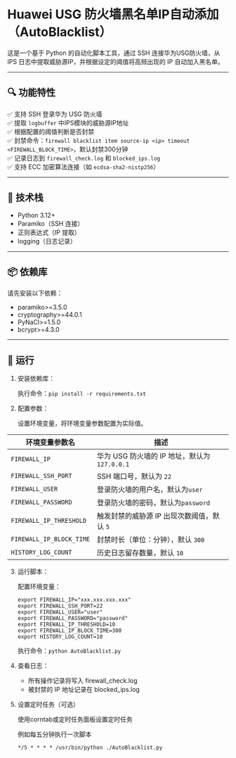 # Huawei USG 防火墙黑名单IP自动添加（AutoBlacklist）

这是一个基于 Python 的自动化脚本工具，通过 SSH 连接华为USG防火墙，从 IPS 日志中提取威胁源IP，并根据设定的阈值将高频出现的 IP 自动加入黑名单。

---

## 🔍 功能特性

✅ 支持 SSH 登录华为 USG 防火墙  
✅ 提取 `logbuffer` 中IPS模块的威胁源IP地址  
✅ 根据配置的阈值判断是否封禁  
✅ 封禁命令：`firewall blacklist item source-ip <ip> timeout <FIREWALL_BLOCK_TIME>`，默认封禁300分钟  
✅ 记录日志到 `firewall_check.log` 和 `blocked_ips.log`  
✅ 支持 ECC 加密算法连接（如 `ecdsa-sha2-nistp256`）

---

## 🧰 技术栈

- Python 3.12+
- Paramiko（SSH 连接）
- 正则表达式（IP 提取）
- logging（日志记录）

---

## 📦 依赖库

请先安装以下依赖：
- paramiko>=3.5.0
- cryptography>=44.0.1
- PyNaCl>=1.5.0
- bcrypt>=4.3.0
                 
---

## 🚀 运行

1. 安装依赖库：

    执行命令：`pip install -r requirements.txt`
2. 配置参数：

    设置环境变量，将环境变量参数配置为实际值。

| 环境变量参数名                  | 描述                               |
|--------------------------|----------------------------------|
| `FIREWALL_IP`            | 华为 USG 防火墙的 IP 地址，默认为`127.0.0.1` |
| `FIREWALL_SSH_PORT`      | SSH 端口号，默认为 `22`                 |
| `FIREWALL_USER`          | 登录防火墙的用户名，默认为`user`              |
| `FIREWALL_PASSWORD`      | 登录防火墙的密码，默认为`password`           |
| `FIREWALL_IP_THRESHOLD`  | 触发封禁的威胁源 IP 出现次数阈值，默认 `5`        |
| `FIREWALL_IP_BLOCK_TIME` | 封禁时长（单位：分钟），默认 `300`             |
| `HISTORY_LOG_COUNT`      | 历史日志留存数量，默认 `10`                 |

3. 运行脚本：
    
    配置环境变量：
    ```shell
    export FIREWALL_IP="xxx.xxx.xxx.xxx"
    export FIREWALL_SSH_PORT=22
    export FIREWALL_USER="user"
    export FIREWALL_PASSWORD="password"
    export FIREWALL_IP_THRESHOLD=10
    export FIREWALL_IP_BLOCK_TIME=300
    export HISTORY_LOG_COUNT=10
    ```

    执行命令：`python AutoBlacklist.py`

4. 查看日志：

    - 所有操作记录将写入 firewall_check.log
    - 被封禁的 IP 地址记录在 blocked_ips.log

5. 设置定时任务（可选）

    使用corntab或定时任务面板设置定时任务

    例如每五分钟执行一次脚本

    `*/5 * * * * /usr/bin/python ./AutoBlacklist.py`